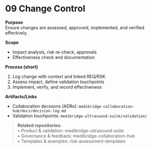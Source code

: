 # 09 Change Control

**Purpose**  
Ensure changes are assessed, approved, implemented, and verified effectively.

**Scope**  
- Impact analysis, risk re-check, approvals  
- Effectiveness check and documentation

**Process (short)**  
1) Log change with context and linked REQ/RSK  
2) Assess impact, define validation touchpoints  
3) Implement, verify, and record effectiveness

**Artifacts/Links**  
- Collaboration decisions (ADRs): `medibridge-collaboration-hub/docs/decision-log.md`  
- Validation touchpoints: `medibridge-ultrasound-suite/validation/`

> **Related repositories:**  
> • Product & validation: medibridge-ultrasound-suite  
> • Governance & feedback: medibridge-collaboration-hub  
> • Templates & examples: risk-assessment-templates
